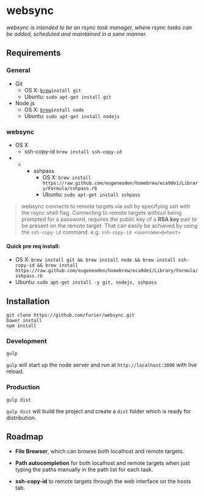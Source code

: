 # **websync**

*websync is intended to be an rsync task manager, where rsync tasks can be added, scheduled and maintained in a sane manner.*

## Requirements

### General
- Git
    - OS X:     [`brew`][1]`install git`
    - Ubuntu:   `sudo apt-get install git`
- Node.js     
    - OS X:     [`brew`][1]`install node`
    - Ubuntu:   `sudo apt-get install nodejs`

### websync
- OS X
    - ssh-copy-id `brew install ssh-copy-id`
- *
    - sshpass
        - OS X: `brew install https://raw.github.com/eugeneoden/homebrew/eca9de1/Library/Formula/sshpass.rb`
        - Ubuntu: `sudo apt-get install sshpass`

> websync connects to remote targets via *ssh* by specifying *ssh* with the rsync shell flag.
> Connecting to remote targets without being prompted for a password,
> requires the public key of a **RSA key** pair to be present on the remote target.
> That can easily be achieved by using the `ssh-copy-id` command. e.g. `ssh-copy-id <username>@<host>`

#### Quick pre req install:

- OS X: `brew install git && brew install node && brew install ssh-copy-id && brew install https://raw.github.com/eugeneoden/homebrew/eca9de1/Library/Formula/sshpass.rb`
- Ubuntu: `sudo apt-get install -y git, nodejs, sshpass`

## Installation

    git clone https://github.com/furier/websync.git
    bower install
    npm install

### Development

    gulp

`gulp` will start up the node server and run at `http://localhost:3000` with live reload.

### Production

    gulp dist

`gulp dist` will build the project and create a `dist` folder which is ready for distribution.

## Roadmap

- **File Browser**, which can browse both localhost and remote targets.
- **Path autocompletion** for both localhost and remote targets when just typing the paths manually in the path list for each task.
- **ssh-copy-id** to remote targets through the web interface on the hosts tab.

  [1]: http://brew.sh/
